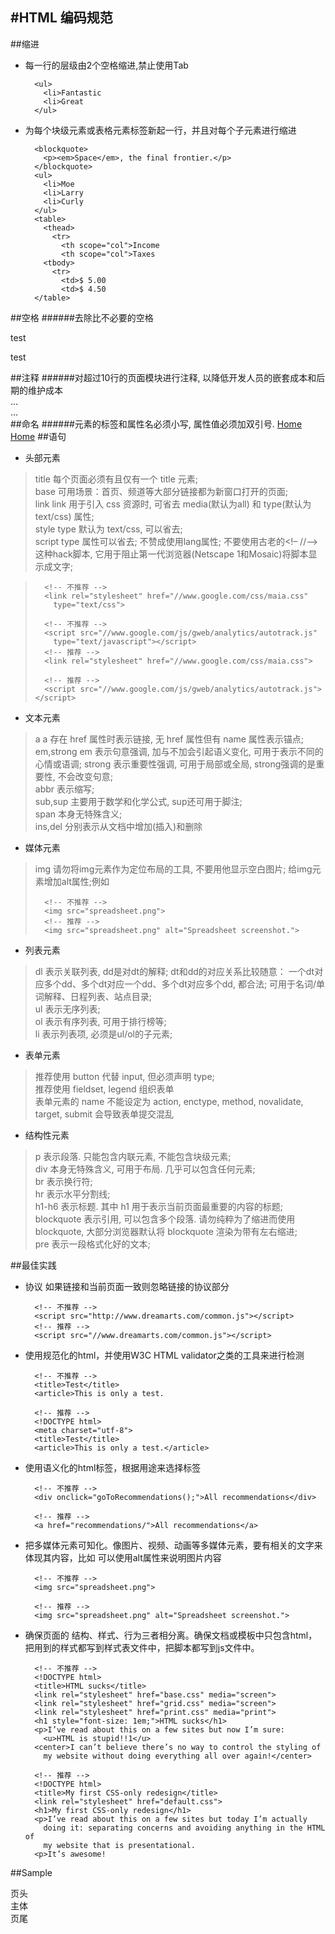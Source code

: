 #HTML 编码规范  
---
##缩进
- 每一行的层级由2个空格缩进,禁止使用Tab

		<ul>
		  <li>Fantastic
		  <li>Great
		</ul>

- 为每个块级元素或表格元素标签新起一行，并且对每个子元素进行缩进

		<blockquote>
		  <p><em>Space</em>, the final frontier.</p>
		</blockquote>
		<ul>
		  <li>Moe
		  <li>Larry
		  <li>Curly
		</ul>
		<table>
		  <thead>
		    <tr>
		      <th scope="col">Income
		      <th scope="col">Taxes
		  <tbody>
		    <tr>
		      <td>$ 5.00
		      <td>$ 4.50
		</table>

##空格
######去除比不必要的空格
	<!-- 不推荐 -->
	<p>test                  </p>
	<!-- 推荐 -->
	<p>test</p>
##注释
######对超过10行的页面模块进行注释, 以降低开发人员的嵌套成本和后期的维护成本
	<div id="sample">
	    ...
	</div> <!-- #sample END -->
	<div class="sample">
	    ...
	</div> <!-- .sample END -->
##命名
######元素的标签和属性名必须小写, 属性值必须加双引号.
	<!-- 不推荐 -->
	<A HREF='/'>Home</A>
	<!-- 推荐 -->
	<a href="/">Home</a>
##语句
- 头部元素
>title 每个页面必须有且仅有一个 title 元素;   
>base 可用场景：首页、频道等大部分链接都为新窗口打开的页面;   
>link link 用于引入 css 资源时, 可省去 media(默认为all) 和 type(默认为text/css) 属性;   
>style type 默认为 text/css, 可以省去;   
>script type 属性可以省去; 不赞成使用lang属性; 不要使用古老的<!– //–>这种hack脚本, 它用于阻止第一代浏览器(Netscape 1和Mosaic)将脚本显示成文字;

>		<!-- 不推荐 -->
>		<link rel="stylesheet" href="//www.google.com/css/maia.css"
>		  type="text/css">
>		
>		<!-- 不推荐 -->
>		<script src="//www.google.com/js/gweb/analytics/autotrack.js"
>		  type="text/javascript"></script>
>		<!-- 推荐 -->
>		<link rel="stylesheet" href="//www.google.com/css/maia.css">
>		
>		<!-- 推荐 -->
>		<script src="//www.google.com/js/gweb/analytics/autotrack.js"></script>

- 文本元素

>a a 存在 href 属性时表示链接, 无 href 属性但有 name 属性表示锚点;   
>em,strong em 表示句意强调, 加与不加会引起语义变化, 可用于表示不同的心情或语调; strong 表示重要性强调, 可用于局部或全局, strong强调的是重要性, 不会改变句意;   
>abbr 表示缩写;  
>sub,sup 主要用于数学和化学公式, sup还可用于脚注;   
>span 本身无特殊含义;   
>ins,del 分别表示从文档中增加(插入)和删除   


- 媒体元素

>img 请勿将img元素作为定位布局的工具, 不要用他显示空白图片; 给img元素增加alt属性;例如
>
>		<!-- 不推荐 -->
>		<img src="spreadsheet.png">
>		<!-- 推荐 -->
>		<img src="spreadsheet.png" alt="Spreadsheet screenshot.">

- 列表元素

>dl 表示关联列表, dd是对dt的解释; dt和dd的对应关系比较随意： 一个dt对应多个dd、多个dt对应一个dd、多个dt对应多个dd, 都合法; 可用于名词/单词解释、日程列表、站点目录;   
>ul 表示无序列表;   
>ol 表示有序列表, 可用于排行榜等;   
>li 表示列表项, 必须是ul/ol的子元素;   

- 表单元素

>推荐使用 button 代替 input, 但必须声明 type;   
>推荐使用 fieldset, legend 组织表单   
>表单元素的 name 不能设定为 action, enctype, method, novalidate, target, submit 会导致表单提交混乱   

- 结构性元素
>p 表示段落. 只能包含内联元素, 不能包含块级元素;  
>div 本身无特殊含义, 可用于布局. 几乎可以包含任何元素;   
>br 表示换行符;   
>hr 表示水平分割线;   
>h1-h6 表示标题. 其中 h1 用于表示当前页面最重要的内容的标题;   
>blockquote 表示引用, 可以包含多个段落. 请勿纯粹为了缩进而使用 blockquote, 大部分浏览器默认将 blockquote 渲染为带有左右缩进;   
>pre 表示一段格式化好的文本;
   
##最佳实践
- 协议 如果链接和当前页面一致则忽略链接的协议部分

		<!-- 不推荐 -->
		<script src="http://www.dreamarts.com/common.js"></script>
		<!-- 推荐 -->
		<script src="//www.dreamarts.com/common.js"></script>

- 使用规范化的html，并使用W3C HTML validator之类的工具来进行检测

		<!-- 不推荐 -->
		<title>Test</title>
		<article>This is only a test.
		 
		<!-- 推荐 -->
		<!DOCTYPE html>
		<meta charset="utf-8">
		<title>Test</title>
		<article>This is only a test.</article>

- 使用语义化的html标签，根据用途来选择标签

		<!-- 不推荐 -->
		<div onclick="goToRecommendations();">All recommendations</div>
		 
		<!-- 推荐 -->
		<a href="recommendations/">All recommendations</a>

- 把多媒体元素可知化。像图片、视频、动画等多媒体元素，要有相关的文字来体现其内容，比如<img> 可以使用alt属性来说明图片内容

		<!-- 不推荐 -->
		<img src="spreadsheet.png">
		 
		<!-- 推荐 -->
		<img src="spreadsheet.png" alt="Spreadsheet screenshot.">

- 确保页面的 结构、样式、行为三者相分离。确保文档或模板中只包含html，把用到的样式都写到样式表文件中，把脚本都写到js文件中。

		<!-- 不推荐 -->
		<!DOCTYPE html>
		<title>HTML sucks</title>
		<link rel="stylesheet" href="base.css" media="screen">
		<link rel="stylesheet" href="grid.css" media="screen">
		<link rel="stylesheet" href="print.css" media="print">
		<h1 style="font-size: 1em;">HTML sucks</h1>
		<p>I’ve read about this on a few sites but now I’m sure:
		  <u>HTML is stupid!!1</u>
		<center>I can’t believe there’s no way to control the styling of
		  my website without doing everything all over again!</center>
		 
		<!-- 推荐 -->
		<!DOCTYPE html>
		<title>My first CSS-only redesign</title>
		<link rel="stylesheet" href="default.css">
		<h1>My first CSS-only redesign</h1>
		<p>I’ve read about this on a few sites but today I’m actually
		  doing it: separating concerns and avoiding anything in the HTML of
		  my website that is presentational.
		<p>It’s awesome!

##Sample
	<!doctype html>
	<html>
	    <head>
	        <meta charset="utf-8" />
	        <title>Sample page</title>
	        <link rel="stylesheet" href="css_example_url" />
	    </head>
	    <body>
	        <div id="page">
	            <div id="header">
	                页头
	            </div>
	            <div id="content">
	                主体
	            </div>
	            <div id="footer">
	                页尾
	            </div>
	        </div>
	        <script src="js_example_url"></script>
	        <script>
	        // 你的代码
	        </script>
	    </body>
	</html> 